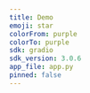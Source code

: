 ```yaml
---
title: Demo
emoji: star
colorFrom: purple
colorTo: purple
sdk: gradio
sdk_version: 3.0.6
app_file: app.py
pinned: false
---
```


